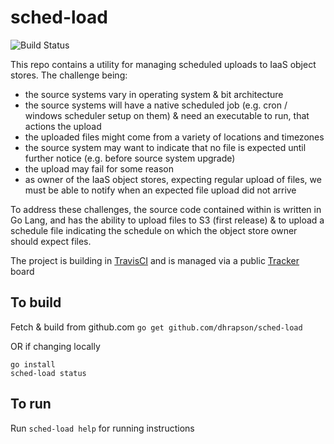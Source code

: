 # sched-load

![Build Status](https://travis-ci.org/dhrapson/sched-load.svg)

This repo contains a utility for managing scheduled uploads to IaaS object stores.
The challenge being:
* the source systems vary in operating system & bit architecture
* the source systems will have a native scheduled job (e.g. cron / windows scheduler setup on them) & need an executable to run, that actions the upload
* the uploaded files might come from a variety of locations and timezones
* the source system may want to indicate that no file is expected until further notice (e.g. before source system upgrade)
* the upload may fail for some reason
* as owner of the IaaS object stores, expecting regular upload of files, we must be able to notify when an expected file upload did not arrive

To address these challenges, the source code contained within is written in Go Lang,
and has the ability to upload files to S3 (first release) & to upload a schedule file indicating
the schedule on which the object store owner should expect files.

The project is building in [TravisCI](https://travis-ci.org/dhrapson/sched-load) and is managed via a public [Tracker](https://www.pivotaltracker.com/n/projects/1941641) board

## To build
Fetch & build from github.com
`go get github.com/dhrapson/sched-load`

OR if changing locally
```
go install
sched-load status
```

## To run
Run `sched-load help` for running instructions
